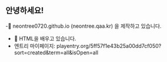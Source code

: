 ## 안녕하세요!
-🔭 neontree0720.github.io (neontree.qaa.kr) 을 제작하고 있습니다.
- 🌱 HTML을 배우고 있습니다.
- 엔트리 마이페이지: playentry.org/5ff57f1e43b25a00dd7cf050?sort=created&term=all&isOpen=all

<!--
**Neontree0720/Neontree0720** is a ✨ _special_ ✨ repository because its `README.md` (this file) appears on your GitHub profile.

Here are some ideas to get you started:

- 🔭 I’m currently working on ...
- 🌱 I’m currently learning ...
- 👯 I’m looking to collaborate on ...
- 🤔 I’m looking for help with ...
- 💬 Ask me about ...
- 📫 How to reach me: ...
- 😄 Pronouns: ...
- ⚡ Fun fact: ...
-->

